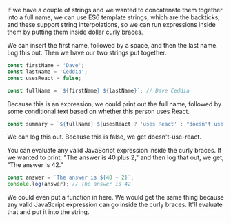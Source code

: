 If we have a couple of strings and we wanted to concatenate them together into a full name, we can use ES6 template strings, which are the backticks, and these support string interpolations, so we can run expressions inside them by putting them inside dollar curly braces.

We can insert the first name, followed by a space, and then the last name. Log this out. Then we have our two strings put together.

```js
const firstName = 'Dave';
const lastName = 'Ceddia';
const usesReact = false;

const fullName = `${firstName} ${lastName}`; // Dave Ceddia
```

Because this is an expression, we could print out the full name, followed by some conditional text based on whether this person uses React. 

```js
const summary = `${fullName} ${usesReact ? 'uses React' : "doesn't use react"}`
```

We can log this out. Because this is false, we get doesn't-use-react. 

You can evaluate any valid JavaScript expression inside the curly braces. If we wanted to print, "The answer is 40 plus 2," and then log that out, we get, "The answer is 42."

```js
const answer = `The answer is ${40 + 2}`;
console.log(answer); // The answer is 42
```

We could even put a function in here. We would get the same thing because any valid JavaScript expression can go inside the curly braces. It'll evaluate that and put it into the string.